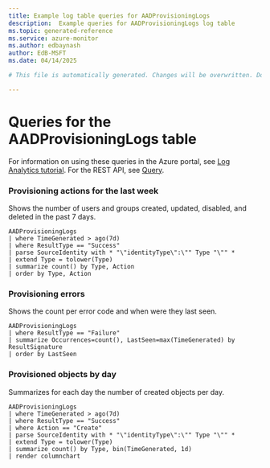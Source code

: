 ```yaml
---
title: Example log table queries for AADProvisioningLogs
description:  Example queries for AADProvisioningLogs log table
ms.topic: generated-reference
ms.service: azure-monitor
ms.author: edbaynash
author: EdB-MSFT
ms.date: 04/14/2025

# This file is automatically generated. Changes will be overwritten. Do not change this file directly. 

---
```


# Queries for the AADProvisioningLogs table

For information on using these queries in the Azure portal, see [Log Analytics tutorial](/azure/azure-monitor/logs/log-analytics-tutorial). For the REST API, see [Query](/rest/api/loganalytics/query).


### Provisioning actions for the last week  


Shows the number of users and groups created, updated, disabled, and deleted in the past 7 days.  

```query
AADProvisioningLogs
| where TimeGenerated > ago(7d)
| where ResultType == "Success"
| parse SourceIdentity with * "\"identityType\":\"" Type "\"" *
| extend Type = tolower(Type)
| summarize count() by Type, Action
| order by Type, Action
```



### Provisioning errors  


Shows the count per error code and when were they last seen.  

```query
AADProvisioningLogs
| where ResultType == "Failure"
| summarize Occurrences=count(), LastSeen=max(TimeGenerated) by ResultSignature
| order by LastSeen
```



### Provisioned objects by day  


Summarizes for each day the number of created objects per day.  

```query
AADProvisioningLogs
| where TimeGenerated > ago(7d)
| where ResultType == "Success"
| where Action == "Create"
| parse SourceIdentity with * "\"identityType\":\"" Type "\"" *
| extend Type = tolower(Type)
| summarize count() by Type, bin(TimeGenerated, 1d)
| render columnchart
```

